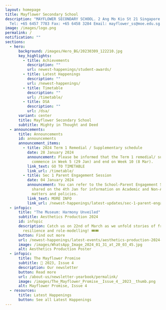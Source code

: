 ```yaml
---
layout: homepage
title: Mayflower Secondary School
description: "MAYFLOWER SECONDARY SCHOOL. 2 Ang Mo Kio St 21 Singapore 569384
  Tel: +65 6457 7783 Fax: +65 6458 3284 Email: mayflower_ss@moe.edu.sg."
image: /images/logo.png
permalink: /
notification: ""
sections:
  - hero:
      background: /images/Hero_BG/20230309_122210.jpg
      key_highlights:
        - title: Achievements
          description: ""
          url: newest-happenings/student-awards/
        - title: Latest Happenings
          description: ""
          url: /newest-happenings/
        - title: Timetable
          description: ""
          url: /timetable/
        - title: DSA
          description: ""
          url: /dsa/
      variant: center
      title: Mayflower Secondary School
      subtitle: Mighty in Thought and Deed
  - announcements:
      title: Announcements
      id: announcements
      announcement_items:
        - title: 2024 Term 1 Remedial / Supplementary schedule
          date: 28 January 2024
          announcement: Please be informed that the Term 1 remedial/ supplementary will
            commence in Week 5 (29 Jan) and end on Week 10 (8 Mar).
          link_text: GO TO TIMETABLE
          link_url: /timetable/
        - title: Sec 1 Parent Engagement Session
          date: 04 January 2024
          announcement: You can refer to the School-Parent Engagement Session slides
            shared on the 4th Jan for information on Academic and Non-Academic
            matters and policies.
          link_text: MORE INFO
          link_url: /newest-happenings/latest-updates/sec-1-parent-engagement-2024/
  - infopic:
      title: "The Museum: Harmony Unveiled"
      subtitle: Aesthetics Production 2024
      id: infopic
      description: Catch us on 22nd of March as we unfold stories of friendship,
        resilience and role-modelling! 🎟️🎟️
      button: Find out more
      url: /newest-happenings/latest-events/aesthetics-production-2024-publicity/
      image: /images/WhatsApp_Image_2024_01_31_at_20_03_45.jpg
      alt: Aesthetics Production Poster
  - infopic:
      title: The Mayflower Promise
      subtitle: 📰 2023, Issue 4
      description: Our newsletter
      button: Read more
      url: /about-us/newsletter-yearbook/permalink/
      image: /images/The_Mayflower_Promise__Issue_4__2023__thumb.png
      alt: Mayflower Promise, Issue 4
  - resources:
      title: Latest Happenings
      button: See all Latest Happenings
---
```

